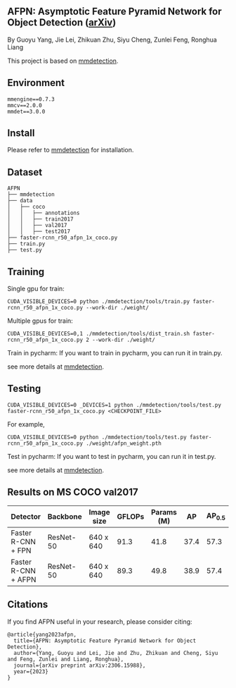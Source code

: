 
AFPN: Asymptotic Feature Pyramid Network for Object Detection ([arXiv](https://arxiv.org/abs/2306.15988))
---------------------
By Guoyu Yang, Jie Lei, Zhikuan Zhu, Siyu Cheng, Zunlei Feng, Ronghua Liang

This project is based on [mmdetection](https://github.com/open-mmlab/mmdetection).

Environment
----------------
```
mmengine==0.7.3
mmcv==2.0.0
mmdet==3.0.0
```

Install
-------------
Please refer to [mmdetection](https://mmdetection.readthedocs.io/en/latest/get_started.html) for installation.

Dataset
----------
```
AFPN
├── mmdetection
├── data
│   ├── coco
│   │   ├── annotations
│   │   ├── train2017
│   │   ├── val2017
│   │   ├── test2017
├── faster-rcnn_r50_afpn_1x_coco.py
├── train.py
├── test.py
```

Training
--------------
Single gpu for train:
```shell
CUDA_VISIBLE_DEVICES=0 python ./mmdetection/tools/train.py faster-rcnn_r50_afpn_1x_coco.py --work-dir ./weight/
```

Multiple gpus for train:
```shell
CUDA_VISIBLE_DEVICES=0,1 ./mmdetection/tools/dist_train.sh faster-rcnn_r50_afpn_1x_coco.py 2 --work-dir ./weight/
```

Train in pycharm: If you want to train in pycharm, you can run it in train.py.

see more details at [mmdetection](https://github.com/open-mmlab/mmdetection).

Testing
-----------
```shell
CUDA_VISIBLE_DEVICES=0 _DEVICES=1 python ./mmdetection/tools/test.py faster-rcnn_r50_afpn_1x_coco.py <CHECKPOINT_FILE>
```

For example,
```shell
CUDA_VISIBLE_DEVICES=0 python ./mmdetection/tools/test.py faster-rcnn_r50_afpn_1x_coco.py ./weight/afpn_weight.pth
```

Test in pycharm: If you want to test in pycharm, you can run it in test.py.

see more details at [mmdetection](https://github.com/open-mmlab/mmdetection).

Results on MS COCO val2017
---------
|      Detector        |  Backbone  | Image size | GFLOPs | Params (M) |  AP  | AP<sub>0.5</sub> | AP<sub>0.75</sub> |   Weight   |
|----------------------|------------|------------|--------|------------|------|------------------|-------------------|------------|
| Faster R-CNN + FPN   | ResNet-50  | 640 x 640  |  91.3  |    41.8    | 37.4 |       57.3       |       40.3        |    None    |
| Faster R-CNN + AFPN  | ResNet-50  | 640 x 640  |  89.3  |    49.8    | 38.9 |       57.4       |       42.1        | [Link]()   |

Citations
------------
If you find AFPN useful in your research, please consider citing:
```
@article{yang2023afpn,
  title={AFPN: Asymptotic Feature Pyramid Network for Object Detection},
  author={Yang, Guoyu and Lei, Jie and Zhu, Zhikuan and Cheng, Siyu and Feng, Zunlei and Liang, Ronghua},
  journal={arXiv preprint arXiv:2306.15988},
  year={2023}
}
```
